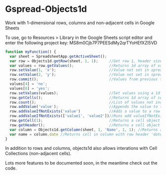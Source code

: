 # Gspread-Objects1d
Work with 1-dimensional rows, columns and non-adjacent cells in Google Sheets

To use, go to Resources > Library in the Google Sheets script editor and enter the following project key:
MS8m0Cjb7P7PEESdMy2qrTYoHEfXZl5VD

```javascript
function myFunction() {
  var sheet = SpreadsheetApp.getActiveSheet();
  var row = Objects1d.getRow(sheet, 1, 1);     //Get row 1, header size is 1
  var values = row.getValues();                //Returns 1d array of values, excluding the header
  row.setValue(1, 'x');                        //Value not set in spreadsheet yet (uncomitted)
  row.setValue(2, 'y');                        //Value not set in spreadsheet yet (uncomitted)
  row.commit();                                //Values from previous two lines set in single request to gspread API (more efficent).
  values[4] = 'no';
  values[6] = 'yes';
  row.setValues(values);                       //Set values using a 1d array (committed)
  row.getCells();                              //Returns 1d array of cell objects
  row.count();                                 //List of values not including headers
  row.addValue('value');                       //Appends the value to the next empty column in the row (uncomitted)
  row.addValueIfNotExists('value')             //Adds a value to a row if it doesn't already exist (uncomitted)
  row.addValueIfNotExists(['value1', 'value2'])//Runs add valueIfNotExists for each value in the array (uncomitted)
  row.getCell(1);                              //Returns a cell object by its index in the row
  row.getHeader();                             //Returns a cell object of the row header
  var column = Objects1d.getColumn(sheet, 1, 'Name', 1, 1); //Returns a column by the header name 'Name', with headers in Row 1. Header Size: 1 and Column 1 contains headers to enable ORM
  var name = column.date //Returns cell in column with row header 'date'
}
```

In addition to rows and columns, objects1d also allows interations with Cell Collections (non-adjacent cells).

Lots more features to be documented soon, in the meantime check out the code.
